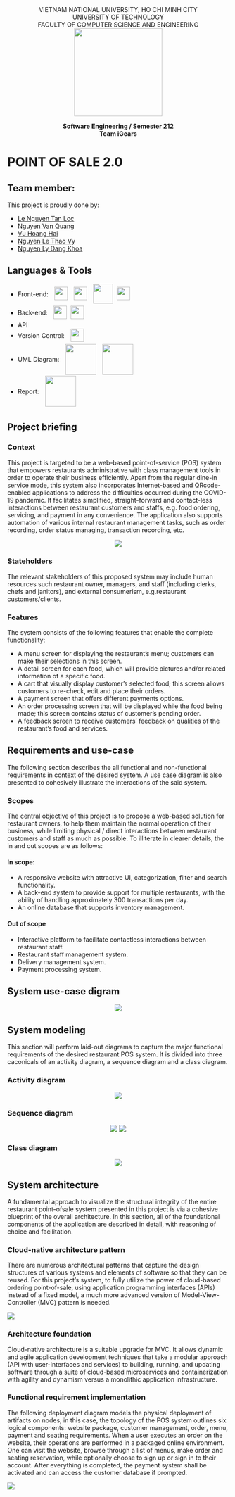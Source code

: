 <div align="center">
VIETNAM NATIONAL UNIVERSITY, HO CHI MINH CITY
<br />
UNIVERSITY OF TECHNOLOGY
<br />
FACULTY OF COMPUTER SCIENCE AND ENGINEERING
<br />
<img align="center" width="200" height="200" src="https://github.com/vy-nguyenlethao0510/HCMUT_CSE_POS_2.0/blob/hai/SoftwareReport/R/REPORT/Logo-BK.png">

**Software Engineering / Semester 212**
<br/>
**Team iGears**

</div>



# POINT OF SALE 2.0

## Team member:
This project is proudly done by:
* [Le Nguyen Tan Loc](https://github.com/leloc0609)
* [Nguyen Van Quang](https://github.com/quangnguyen310)
* [Vu Hoang Hai](https://github.com/DaTha7)
* [Nguyen Le Thao Vy](https://github.com/vy-nguyenlethao0510)
* [Nguyen Ly Dang Khoa](https://github.com/Khoabk) <br />

## Languages & Tools

- Front-end: <img src="https://cdn1.iconfinder.com/data/icons/social-icon-1-1/512/social_style_1_html5-256.png" align="center" style="margin-left:10px;margin-bottom:5px" width=30px/> <img src="https://cdn1.iconfinder.com/data/icons/social-icon-1-1/512/social_style_1_css3-256.png" align="center" style="margin-left:10px;margin-bottom:5px" width=30px/> <img src="https://cdn2.iconfinder.com/data/icons/designer-skills/128/code-programming-javascript-software-develop-command-language-256.png" align="center" style="margin-left:10px;margin-bottom:5px" width=45px/> <img src="https://cdn1.iconfinder.com/data/icons/soleicons-fill-vol-1/64/reactjs_javascript_library_atom_atomic_react-256.png" align="center" style="margin-left:5px;margin-bottom:5px" width=30px/>
- Back-end: <img src="https://icon-library.com/images/django-icon/django-icon-0.jpg" align="center" style="margin-left:10px;margin-bottom:5px" width=30px/> <img src="https://cdn4.iconfinder.com/data/icons/google-i-o-2016/512/google_firebase-256.png" align="center" style="margin-left:5px;margin-bottom:5px" width=30px/>
- API
- Version Control: <img src="https://cdn1.iconfinder.com/data/icons/logotypes/32/github-256.png" align="center" style="margin-left:10px;margin-bottom:5px" width=30px/>
- UML Diagram: <img src="https://blog.tda-corp.co.jp/wp-content/uploads/2020/05/DrawIO.png" align="center" style="margin-left:10px;margin-bottom:2px" width=70px/> <img src="https://mma.prnewswire.com/media/688080/lucidchart_logo_Logo.jpg?p=facebook" align="center" style="margin-left:10px;margin-bottom:2px" width=70px/>
- Report: <img src="https://www.unixmen.com/wp-content/uploads/2015/08/texstuio.png" align="center" style="margin-left:10px;margin-bottom:5px;" width=70px/>

## Project briefing

### Context
This project is targeted to be a web-based point-of-service (POS) system that empowers restaurants administrative with class management tools in order to operate their business efficiently.
Apart from the regular dine-in service mode, this system also incorporates Internet-based and QRcode-enabled applications to address the difficulties occurred during the COVID-19 pandemic. It
facilitates simplified, straight-forward and contact-less interactions between restaurant customers
and staffs, e.g. food ordering, servicing, and payment in any convenience. The application also supports automation of various internal restaurant management tasks, such as order recording, order
status managing, transaction recording, etc.

<p align="center">
<img src="https://github.com/vy-nguyenlethao0510/HCMUT_CSE_POS_2.0/blob/hai/SoftwareReport/R/REPORT/61017fc978f5606b7f0ee2de_aloha-essentials-and-silver-no-orderpay-p-800.png">
</p>

### Stateholders

The relevant stakeholders of this proposed system may include human resources such restaurant owner, managers, and staff (including clerks, chefs and janitors), and external consumerism, e.g.restaurant customers/clients.

### Features
The system consists of the following features that enable the complete functionality:
* A menu screen for displaying the restaurant’s menu; customers can make their selections in
this screen.
* A detail screen for each food, which will provide pictures and/or related information of a
specific food.
* A cart that visually display customer’s selected food; this screen allows customers to re-check,
edit and place their orders.
* A payment screen that offers different payments options.
* An order processing screen that will be displayed while the food being made; this screen contains status of customer’s pending order.
* A feedback screen to receive customers’ feedback on qualities of the restaurant’s food and
services.


## Requirements and use-case
The following section describes the all functional and non-functional requirements in context
of the desired system. A use case diagram is also presented to cohesively illustrate the interactions of the said system.

### Scopes 
The central objective of this project is to propose a web-based solution for restaurant owners,
to help them maintain the normal operation of their business, while limiting physical / direct interactions between restaurant customers and staff as much as possible. To illiterate in clearer details, the in and out scopes are as follows:

#### In scope:
* A responsive website with attractive UI, categorization, filter and search functionality.
* A back-end system to provide support for multiple restaurants, with the ability of handling
approximately 300 transactions per day.
* An online database that supports inventory management.

#### Out of scope
* Interactive platform to facilitate contactless interactions between restaurant staff.
* Restaurant staff management system.
* Delivery management system.
* Payment processing system.

## System use-case digram 
<p align="center">
<img src="https://github.com/vy-nguyenlethao0510/HCMUT_CSE_POS_2.0/blob/hai/SoftwareReport/R/REPORT/259243473_617353449353167_471014773977634987_n.png" >
</p>

## System modeling

This section will perform laid-out diagrams to capture the major functional requirements of the
desired restaurant POS system. It is divided into three caconicals of an activity diagram, a sequence diagram and a class diagram.

### Activity diagram 
<p align="center">
    <img src="https://github.com/vy-nguyenlethao0510/HCMUT_CSE_POS_2.0/blob/main/SoftwareReport/R/REPORT/Screenshot%202022-03-05%20180519.png">
 </p>
 
### Sequence diagram

<p align="center">
    <img src="https://github.com/vy-nguyenlethao0510/HCMUT_CSE_POS_2.0/blob/main/SoftwareReport/R/REPORT/Screenshot%202022-03-05%20182607.png">
  <img src="https://github.com/vy-nguyenlethao0510/HCMUT_CSE_POS_2.0/blob/main/SoftwareReport/R/REPORT/image.png">
 </p>
 
 ### Class diagram
 
 <p align="center">
    <img src="https://github.com/vy-nguyenlethao0510/HCMUT_CSE_POS_2.0/blob/main/SoftwareReport/R/REPORT/image%20(2).png">
  </p>
 
## System architecture
A fundamental approach to visualize the structural integrity of the entire restaurant point-ofsale system presented in this project is via a cohesive blueprint of the overall architecture. In this
section, all of the foundational components of the application are described in detail, with reasoning
of choice and facilitation.

### Cloud-native architecture pattern
There are numerous architectural patterns that capture the design structures of various systems
and elements of software so that they can be reused. For this project’s system, to fully utilize the
power of cloud-based ordering point-of-sale, using application programming interfaces (APIs) instead
of a fixed model, a much more advanced version of Model-View-Controller (MVC) pattern is needed.

<img src="https://github.com/vy-nguyenlethao0510/HCMUT_CSE_POS_2.0/blob/hai/SoftwareReport/R/REPORT/Cloud-native%20Arch.png">

### Architecture foundation
Cloud-native architecture is a suitable upgrade for MVC. It allows dynamic and agile application
development techniques that take a modular approach (API with user-interfaces and services) to
building, running, and updating software through a suite of cloud-based microservices and containerization with agility and dynamism versus a monolithic application infrastructure.

### Functional requirement implementation

The following deployment diagram models the physical deployment of artifacts on nodes, in
this case, the topology of the POS system outlines six logical components: website package, customer management, order, menu, payment and seating requirements.
When a user executes an order on the website, their operations are performed in a packaged
online environment. One can visit the website, browse through a list of menus, make order and
seating reservation, while optionally choose to sign up or sign in to their account. After everything is completed, the payment system shall be activated and can access the customer database if
prompted.

<img src="https://github.com/vy-nguyenlethao0510/HCMUT_CSE_POS_2.0/blob/hai/SoftwareReport/R/REPORT/functrq.png">
